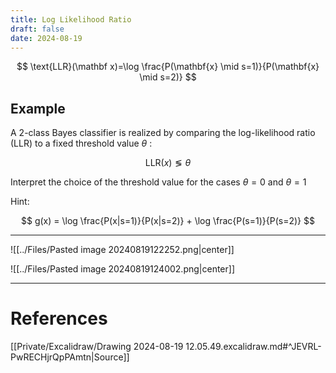 ```yaml
---
title: Log Likelihood Ratio
draft: false
date: 2024-08-19
---
```


$$
\text{LLR}(\mathbf x)=\log \frac{P(\mathbf{x} \mid s=1)}{P(\mathbf{x} \mid s=2)}
$$


## Example
A 2-class Bayes classifier is realized by comparing the log-likelihood ratio (LLR) to a fixed threshold value $\theta$ :

$$
\text{LLR}(x) \lessgtr \theta
$$

Interpret the choice of the threshold value for the cases $\theta = 0$ and $\theta = 1$  

Hint:

$$
g(x) = \log \frac{P(x|s=1)}{P(x|s=2)} + \log \frac{P(s=1)}{P(s=2)}
$$


---

![[../Files/Pasted image 20240819122252.png|center]]

![[../Files/Pasted image 20240819124002.png|center]]


---
# References
[[Private/Excalidraw/Drawing 2024-08-19 12.05.49.excalidraw.md#^JEVRL-PwRECHjrQpPAmtn|Source]]